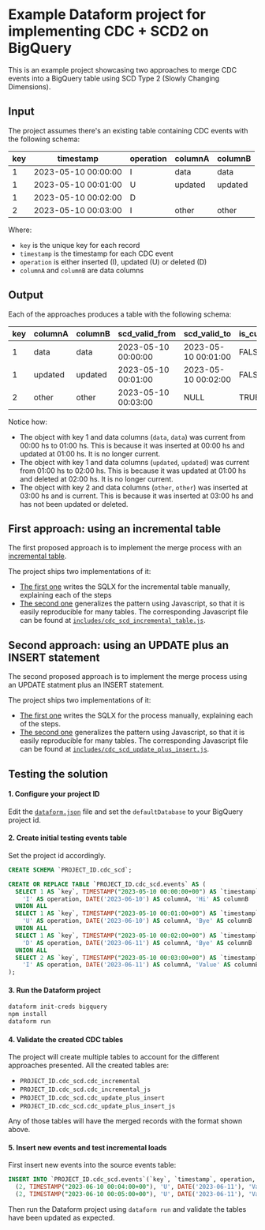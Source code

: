 # Example Dataform project for implementing CDC + SCD2 on BigQuery

This is an example project showcasing two approaches to merge CDC events into a BigQuery table using SCD Type 2 (Slowly Changing Dimensions).

## Input

The project assumes there's an existing table containing CDC events with the following schema:

| key | timestamp           | operation | columnA | columnB |
|-----|---------------------|-----------|---------|---------|
| 1   | 2023-05-10 00:00:00 | I         | data    | data    |
| 1   | 2023-05-10 00:01:00 | U         | updated | updated |
| 1   | 2023-05-10 00:02:00 | D         |         |         |
| 2   | 2023-05-10 00:03:00 | I         | other   | other   |

Where:

* `key` is the unique key for each record
* `timestamp` is the timestamp for each CDC event
* `operation` is either inserted (I), updated (U) or deleted (D)
* `columnA` and `columnB` are data columns

## Output

Each of the approaches produces a table with the following schema:

| key | columnA | columnB | scd_valid_from      | scd_valid_to        | is_current |
|-----|---------|---------|---------------------|---------------------|------------|
| 1   | data    | data    | 2023-05-10 00:00:00 | 2023-05-10 00:01:00 | FALSE      |
| 1   | updated | updated | 2023-05-10 00:01:00 | 2023-05-10 00:02:00 | FALSE      |
| 2   | other   | other   | 2023-05-10 00:03:00 | NULL                | TRUE       |

Notice how:

* The object with key 1 and data columns (`data`, `data`) was current from 00:00 hs to 01:00 hs. This is because it was inserted at 00:00 hs and updated at 01:00 hs. It is no longer current.
* The object with key 1 and data columns (`updated`, `updated`) was current from 01:00 hs to 02:00 hs. This is because it was updated at 01:00 hs and deleted at 02:00 hs. It is no longer current.
* The object with key 2 and data columns (`other`, `other`) was inserted at 03:00 hs and is current. This is because it was inserted at 03:00 hs and has not been updated or deleted.

## First approach: using an incremental table

The first proposed approach is to implement the merge process with an [incremental table](https://docs.dataform.co/guides/datasets/incremental).

The project ships two implementations of it:
* [The first one](./definitions/1_incremental_table) writes the SQLX for the incremental table manually, explaining each of the steps
* [The second one](./definitions/2_incremental_table_with_js) generalizes the pattern using Javascript, so that it is easily reproducible for many tables. The corresponding Javascript file can be found at [`includes/cdc_scd_incremental_table.js`](./includes/cdc_scd_incremental_table.js).

## Second approach: using an UPDATE plus an INSERT statement

The second proposed approach is to implement the merge process using an UPDATE  statment plus an INSERT statement.

The project ships two implementations of it:
* [The first one](./definitions/3_update_plus_insert) writes the SQLX for the process manually, explaining each of the steps.
* [The second one](./definitions/4_update_plus_insert_with_js) generalizes the pattern using Javascript, so that it is easily reproducible for many tables. The corresponding Javascript file can be found at [`includes/cdc_scd_update_plus_insert.js`](./includes/cdc_scd_update_plus_insert.js).

## Testing the solution

#### 1. Configure your project ID

Edit the [`dataform.json`](./dataform.json) file and set the `defaultDatabase` to your BigQuery project id.

#### 2. Create initial testing events table

Set the project id accordingly.

``` sql
CREATE SCHEMA `PROJECT_ID.cdc_scd`;

CREATE OR REPLACE TABLE `PROJECT_ID.cdc_scd.events` AS (
  SELECT 1 AS `key`, TIMESTAMP("2023-05-10 00:00:00+00") AS `timestamp`, 
    'I' AS operation, DATE('2023-06-10') AS columnA, 'Hi' AS columnB
  UNION ALL
  SELECT 1 AS `key`, TIMESTAMP("2023-05-10 00:01:00+00") AS `timestamp`,
    'U' AS operation, DATE('2023-06-10') AS columnA, 'Bye' AS columnB
  UNION ALL
  SELECT 1 AS `key`, TIMESTAMP("2023-05-10 00:02:00+00") AS `timestamp`,
    'D' AS operation, DATE('2023-06-11') AS columnA, 'Bye' AS columnB
  UNION ALL
  SELECT 2 AS `key`, TIMESTAMP("2023-05-10 00:03:00+00") AS `timestamp`,
    'I' AS operation, DATE('2023-06-11') AS columnA, 'Value' AS columnB
);
```

#### 3. Run the Dataform project 

``` bash
dataform init-creds bigquery
npm install
dataform run
```

#### 4. Validate the created CDC tables

The project will create multiple tables to account for the different approaches presented. All the created tables are:
* `PROJECT_ID.cdc_scd.cdc_incremental`
* `PROJECT_ID.cdc_scd.cdc_incremental_js`
* `PROJECT_ID.cdc_scd.cdc_update_plus_insert`
* `PROJECT_ID.cdc_scd.cdc_update_plus_insert_js`

Any of those tables will have the merged records with the format shown above.

#### 5. Insert new events and test incremental loads

First insert new events into the source events table:

``` sql
INSERT INTO `PROJECT_ID.cdc_scd.events`(`key`, `timestamp`, operation, columnA, columnB) VALUES
  (2, TIMESTAMP("2023-06-10 00:04:00+00"), 'U', DATE('2023-06-11'), 'Value 2'),
  (2, TIMESTAMP("2023-06-10 00:05:00+00"), 'U', DATE('2023-06-11'), 'Value 3');
```

Then run the Dataform project using `dataform run` and validate the tables have been updated as expected.
